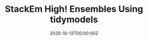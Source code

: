 ---
title: 'StackEm High! Ensembles Using tidymodels'
authors:
- Max Kuhn
- Simon Couch
date: '2020-10-13T00:00:00Z'

# Schedule page publish date (NOT proceeding's date).
publishDate: '20001-01-01T00:00:00Z'

# proceeding type.
# Legend: 0 = Uncategorized; 1 = Talk, 2 = Keynote, 3 = Workshop
# To add more update publications_types.toml and en.yaml
publication_types: ['1']
publication_type_description: Talk

# proceeding name and optional abbreviated proceeding name.
publication: Presented at 2020 Conference
publication_short: Presented at 2020 Conference

abstract: 

tags:
- Rstudio
featured: false

links:
url_slides: 'https://github.com/rinpharma/2020_presentations/tree/main/talks_folder/2020-Kuhn-tidymodels'
url_video: 'https://youtu.be/IwnhUyS0n_g'

---